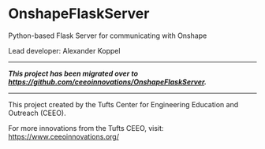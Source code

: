# OnshapeFlaskServer
Python-based Flask Server for communicating with Onshape

Lead developer: Alexander Koppel

---

***This project has been migrated over to https://github.com/ceeoinnovations/OnshapeFlaskServer.***

---
This project created by the Tufts Center for Engineering Education and Outreach (CEEO).

For more innovations from the Tufts CEEO, visit: https://www.ceeoinnovations.org/
